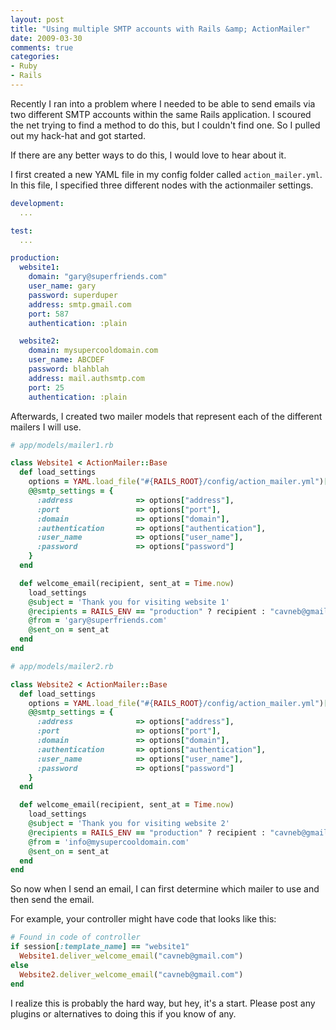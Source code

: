 ```yaml
---
layout: post
title: "Using multiple SMTP accounts with Rails &amp; ActionMailer"
date: 2009-03-30
comments: true
categories: 
- Ruby
- Rails
---
```


Recently I ran into a problem where I needed to be able to send emails via two different SMTP accounts within the same Rails application. I scoured the net trying to find a method to do this, but I couldn't find one. So I pulled out my hack-hat and got started.

If there are any better ways to do this, I would love to hear about it.

I first created a new YAML file in my config folder called `action_mailer.yml`. In this file, I specified three different nodes with the actionmailer settings.

```yaml
development:
  ...

test:
  ...

production:
  website1:
    domain: "gary@superfriends.com"
    user_name: gary
    password: superduper
    address: smtp.gmail.com
    port: 587
    authentication: :plain

  website2:
    domain: mysupercooldomain.com
    user_name: ABCDEF
    password: blahblah
    address: mail.authsmtp.com
    port: 25
    authentication: :plain
```

Afterwards, I created two mailer models that represent each of the different mailers I will use.

```ruby
# app/models/mailer1.rb

class Website1 < ActionMailer::Base
  def load_settings
    options = YAML.load_file("#{RAILS_ROOT}/config/action_mailer.yml")[RAILS_ENV]["website1"]
    @@smtp_settings = {
      :address              => options["address"],
      :port                 => options["port"],
      :domain               => options["domain"],
      :authentication       => options["authentication"],
      :user_name            => options["user_name"],
      :password             => options["password"]
    }
  end

  def welcome_email(recipient, sent_at = Time.now)
    load_settings
    @subject = 'Thank you for visiting website 1'
    @recipients = RAILS_ENV == "production" ? recipient : "cavneb@gmail.com"
    @from = 'gary@superfriends.com'
    @sent_on = sent_at
  end
end
```

```ruby
# app/models/mailer2.rb

class Website2 < ActionMailer::Base
  def load_settings
    options = YAML.load_file("#{RAILS_ROOT}/config/action_mailer.yml")[RAILS_ENV]["website2"]
    @@smtp_settings = {
      :address              => options["address"],
      :port                 => options["port"],
      :domain               => options["domain"],
      :authentication       => options["authentication"],
      :user_name            => options["user_name"],
      :password             => options["password"]
    }
  end

  def welcome_email(recipient, sent_at = Time.now)
    load_settings
    @subject = 'Thank you for visiting website 2'
    @recipients = RAILS_ENV == "production" ? recipient : "cavneb@gmail.com"
    @from = 'info@mysupercooldomain.com'
    @sent_on = sent_at
  end
end
```

So now when I send an email, I can first determine which mailer to use and then send the email.

For example, your controller might have code that looks like this:

```ruby
# Found in code of controller
if session[:template_name] == "website1"
  Website1.deliver_welcome_email("cavneb@gmail.com")
else
  Website2.deliver_welcome_email("cavneb@gmail.com")
end
```

I realize this is probably the hard way, but hey, it's a start. Please post any plugins or alternatives to doing this if you know of any.